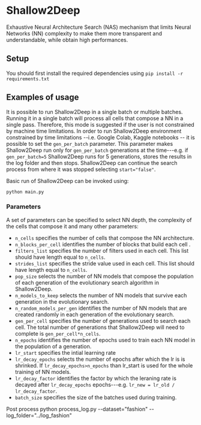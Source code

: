 # Shallow2Deep
Exhaustive Neural Architecture Search (NAS) mechanism that limits Neural Networks (NN) complexity to make them more transparent and understandable, while obtain high performances.

## Setup
You should first install the required dependencies using `pip install -r requirements.txt`

## Examples of usage
It is possible to run Shallow2Deep in a single batch or multiple batches. Running it in a single batch will process all cells that compose a NN in a single pass. Therefore, this mode is suggested if the user is not constrained by machine time limitations. In order to run Shallow2Deep environment constrained by time limitations --i.e. Google Colab, Kaggle notebooks -- it is possible to set the `gen_per_batch` parameter. This parameter makes Shallow2Deep run only for `gen_per_batch` generations at the time---e.g. if `gen_per_batch=5` Shallow2Deep runs for 5 generations, stores the results in the log folder and then stops. Shallow2Deep can continue the search process from where it was stopped selecting `start="false"`.

Basic run of Shallow2Deep can be invoked using:
```
python main.py
```

### Parameters
A set of parameters can be specified to select NN depth, the complexity of the cells that compose it and many other parameters:
* `n_cells` specifies the number of cells that compose the NN architecture.
* `n_blocks_per_cell` identifies the number of blocks that build each cell .
* `filters_list` specifies the number of filters used in each cell. This list should have length equal to `n_cells`.
* `strides_list` specifies the stride value used in each cell. This list should have length equal to `n_cells`.
* `pop_size` selects the number of NN models that compose the population of each generation of the evolutionary search algorithm in Shallow2Deep.
* `n_models_to_keep` selects the number of NN models that survive each generation in the evolutionary search.
* `n_random_models_per_gen` identifies the number of NN models that are created randomly in each generation of the evolutionary search.
* `gen_per_cell` specifies the number of generations used to search each cell. The total number of generations that Shallow2Deep will need to complete is `gen_per_cell*n_cells`.
* `n_epochs` identifies the number of epochs used to train each NN model in the population of a generation.
* `lr_start` specifies the intial learning rate
* `lr_decay_epochs` selects the number of epochs after which the lr is is shrinked. If `lr_decay_epochs>n_epochs` than lr_start is used for the whole training of NN models.
* `lr_decay_factor` identifies the factor by which the leraning rate is decayed after `lr_decay_epochs` epochs---e.g. `lr_new = lr_old / lr_decay_factor`.
* `batch_size` specifies the size of the batches used during training.

Post process
python process_log.py --dataset="fashion" --log_folder="../log_fashion"
